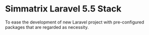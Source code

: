 # Simmatrix Laravel 5.5 Stack

To ease the development of new Laravel project with pre-configured packages that are regarded as necessity.

